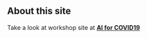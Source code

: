 ## About this site

Take a look at workshop site at **[AI for COVID19](https://nisarg14.github.io/AIforCOVID)**
